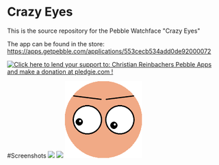 Crazy Eyes
==============

This is the source repository for the Pebble Watchface "Crazy Eyes"

The app can be found in the store: https://apps.getpebble.com/applications/553cecb534add0de92000072

<a href='https://pledgie.com/campaigns/28156'><img alt='Click here to lend your support to: Christian Reinbachers Pebble Apps and make a donation at pledgie.com !' src='https://pledgie.com/campaigns/28156.png?skin_name=chrome' border='0' ></a>

#Screenshots
<img src="https://raw.githubusercontent.com/reini1305/crazy_eyes/master/store/pebble-screenshot_2015-04-26_15-54-51.png"></img>
<img src="https://raw.githubusercontent.com/reini1305/crazy_eyes/master/store/pebble-screenshot_2015-04-26_15-42-45.png"></img>
<img src="https://raw.githubusercontent.com/reini1305/crazy_eyes/master/store/pebble_screenshot_2015-10-13_08-38-14.png"></img>
